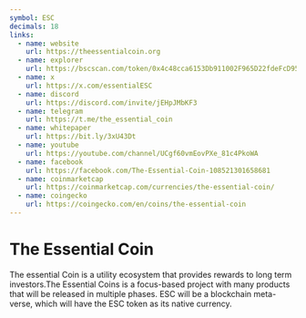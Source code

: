 ```yaml
---
symbol: ESC
decimals: 18
links:
  - name: website
    url: https://theessentialcoin.org
  - name: explorer
    url: https://bscscan.com/token/0x4c48cca6153Db911002F965D22fdeFcD95f33BE9
  - name: x
    url: https://x.com/essentialESC
  - name: discord
    url: https://discord.com/invite/jEHpJMbKF3
  - name: telegram
    url: https://t.me/the_essential_coin
  - name: whitepaper
    url: https://bit.ly/3xU43Dt
  - name: youtube
    url: https://youtube.com/channel/UCgf60vmEovPXe_81c4PkoWA
  - name: facebook
    url: https://facebook.com/The-Essential-Coin-108521301658681
  - name: coinmarketcap
    url: https://coinmarketcap.com/currencies/the-essential-coin/
  - name: coingecko
    url: https://coingecko.com/en/coins/the-essential-coin
---
```


# The Essential Coin

The essential Coin is a utility ecosystem that provides rewards to long term investors.The Essential Coins is a focus-based project with many products that will be released in multiple phases. ESC will be a blockchain meta-verse, which will have the ESC token as its native currency.
